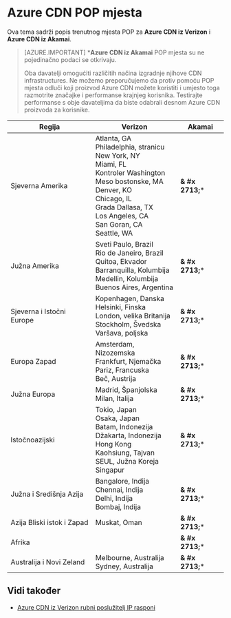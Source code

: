 <properties
    pageTitle="Azure CDN POP mjesta | Microsoft Azure"
    description="Ova tema sadrži popis Azure CDN POP mjesta."
    services="cdn"
    documentationCenter=""
    authors="camsoper"
    manager="erikre"
    editor=""/>

<tags
    ms.service="cdn"
    ms.workload="media"
    ms.tgt_pltfrm="na"
    ms.devlang="na"
    ms.topic="article"
    ms.date="07/29/2016"
    ms.author="casoper"/>


# <a name="azure-cdn-pop-locations"></a>Azure CDN POP mjesta

Ova tema sadrži popis trenutnog mjesta POP za **Azure CDN iz Verizon** i **Azure CDN iz Akamai**.

>[AZURE.IMPORTANT] \***Azure CDN iz Akamai** POP mjesta su ne pojedinačno podaci se otkrivaju.  
>
>Oba davatelji omogućiti različitih načina izgradnje njihove CDN infrastructures.  Ne možemo preporučujemo da protiv pomoću POP mjesta odluči koji proizvod Azure CDN možete koristiti i umjesto toga razmotrite značajke i performanse krajnjeg korisnika.  Testirajte performanse s obje davateljima da biste odabrali desnom Azure CDN proizvoda za korisnike. 
 
| Regija | Verizon | Akamai |
|--------|---------|--------|
| Sjeverna Amerika | Atlanta, GA<br />Philadelphia, stranicu<br />New York, NY<br />Miami, FL<br />Kontroler Washington<br />Meso bostonske, MA<br />Denver, KO<br />Chicago, IL<br />Grada Dallasa, TX<br />Los Angeles, CA<br />San Goran, CA<br />Seattle, WA | **& #x 2713;**\* |
| Južna Amerika | Sveti Paulo, Brazil<br />Rio de Janeiro, Brazil<br />Quitoa, Ekvador<br />Barranquilla, Kolumbija<br />Medellin, Kolumbija<br/>Buenos Aires, Argentina| **& #x 2713;**\* | 
| Sjeverna i Istočni Europe| Kopenhagen, Danska<br />Helsinki, Finska<br />London, velika Britanija<br />Stockholm, Švedska<br />Varšava, poljska | **& #x 2713;**\* |
| Europa Zapad | Amsterdam, Nizozemska<br />Frankfurt, Njemačka<br />Pariz, Francuska<br />Beč, Austrija | **& #x 2713;**\* |
| Južna Europa | Madrid, Španjolska<br />Milan, Italija | **& #x 2713;**\* |
| Istočnoazijski | Tokio, Japan<br />Osaka, Japan<br />Batam, Indonezija<br />Džakarta, Indonezija<br />Hong Kong<br />Kaohsiung, Tajvan<br />SEUL, Južna Koreja<br />Singapur| **& #x 2713;**\* |
| Južna i Središnja Azija | Bangalore, Indija<br />Chennai, Indija<br />Delhi, Indija<br />Bombaj, Indija | **& #x 2713;**\* |
| Azija Bliski istok i Zapad | Muskat, Oman | **& #x 2713;**\* |
| Afrika | | **& #x 2713;**\* |
| Australija i Novi Zeland | Melbourne, Australija<br />Sydney, Australija | **& #x 2713;**\* |

## <a name="see-also"></a>Vidi također
* [Azure CDN iz Verizon rubni poslužitelj IP rasponi](https://msdn.microsoft.com/library/mt757330.aspx)